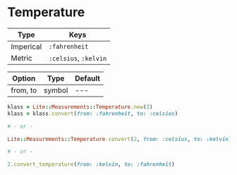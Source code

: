 # Temperature

Type | Keys
--- | ---
Imperical | `:fahrenheit`
Metric | `:celsius`, `:kelvin`

Option | Type | Default
--- | --- | ---
from, to | symbol | ---

```ruby
klass = Lite::Measurements::Temperature.new(2)
klass = klass.convert(from: :fahrenheit, to: :celsius)

# - or -

Lite::Measurements::Temperature.convert(2, from: :celsius, to: :kelvin)

# - or -

2.convert_temperature(from: :kelvin, to: :fahrenheit)
```
